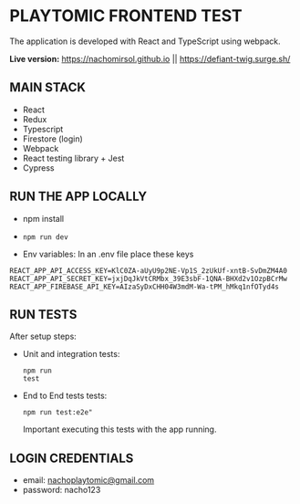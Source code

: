 # PLAYTOMIC FRONTEND TEST

The application is developed with React and TypeScript using webpack.

**Live version:** https://nachomirsol.github.io || https://defiant-twig.surge.sh/

## MAIN STACK

- React
- Redux
- Typescript
- Firestore (login)
- Webpack
- React testing library + Jest
- Cypress

## RUN THE APP LOCALLY

- npm install
- <pre><code>npm run dev</code></pre>
- Env variables: In an .env file place these keys

<pre><code>REACT_APP_API_ACCESS_KEY=KlC0ZA-aUyU9p2NE-Vp1S_2zUkUf-xntB-SvDmZM4A0
REACT_APP_API_SECRET_KEY=jxjDqJkVtCRMbx_39E3sbF-1QNA-BHXd2v1OzpBCrMw
REACT_APP_FIREBASE_API_KEY=AIzaSyDxCHH04W3mdM-Wa-tPM_hMkq1nfOTyd4s</code></pre>

## RUN TESTS

After setup steps:

- Unit and integration tests: <pre><code>npm run test</code></pre>
- End to End tests tests: <pre><code>npm run test:e2e"</code></pre> Important executing this tests with the app running.

## LOGIN CREDENTIALS

- email: nachoplaytomic@gmail.com
- password: nacho123
